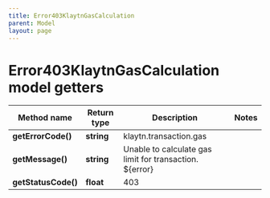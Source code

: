 ```yaml
---
title: Error403KlaytnGasCalculation
parent: Model
layout: page
---
```


# Error403KlaytnGasCalculation model getters

Method name | Return type | Description | Notes
------------ | ------------- | ------------- | -------------
**getErrorCode()** | **string** | klaytn.transaction.gas |
**getMessage()** | **string** | Unable to calculate gas limit for transaction. ${error} |
**getStatusCode()** | **float** | 403 |

